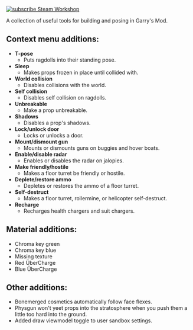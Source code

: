 [![subscribe Steam Workshop](https://img.shields.io/badge/subscribe-Steam_Workshop-144d80)](https://steamcommunity.com/sharedfiles/filedetails/?id=2479083959)

A collection of useful tools for building and posing in Garry's Mod.

## Context menu additions:
- **T-pose**
  - Puts ragdolls into their standing pose.
- **Sleep**
  - Makes props frozen in place until collided with.
- **World collision**
  - Disables collisions with the world.
- **Self collision**
  - Disables self collision on ragdolls.
- **Unbreakable**
  - Make a prop unbreakable.
- **Shadows**
  - Disables a prop's shadows.
- **Lock/unlock door**
  - Locks or unlocks a door.
- **Mount/dismount gun**
  - Mounts or dismounts guns on buggies and hover boats.
- **Enable/disable radar**
  - Enables or disables the radar on jalopies.
- **Make friendly/hostile**
  - Makes a floor turret be friendly or hostile.
- **Deplete/restore ammo**
  - Depletes or restores the ammo of a floor turret.
- **Self-destruct**
  - Makes a floor turret, rollermine, or helicopter self-destruct.
- **Recharge**
  - Recharges health chargers and suit chargers.

## Material additions:
- Chroma key green
- Chroma key blue
- Missing texture
- Red ÜberCharge
- Blue ÜberCharge

## Other additions:
- Bonemerged cosmetics automatically follow face flexes.
- Physgun won't yeet props into the stratosphere when you push them a little too hard into the ground.
- Added draw viewmodel toggle to user sandbox settings.
